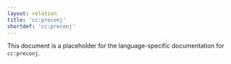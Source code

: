```yaml
---
layout: relation
title: 'cc:preconj'
shortdef: 'cc:preconj'
---
```


This document is a placeholder for the language-specific documentation
for `cc:preconj`.
